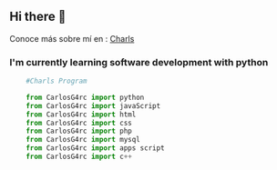 ## Hi there 👋

Conoce más sobre mí en : 
[Charls](https://carlos-g4rcia.netlify.app)

### I'm currently learning software development with python

```python
    #Charls Program

    from CarlosG4rc import python
    from CarlosG4rc import javaScript
    from CarlosG4rc import html
    from CarlosG4rc import css
    from CarlosG4rc import php
    from CarlosG4rc import mysql
    from CarlosG4rc import apps script
    from CarlosG4rc import c++
```    
